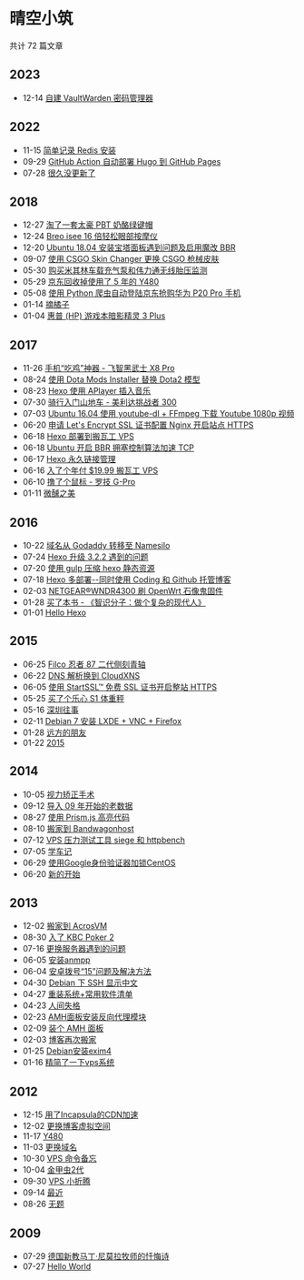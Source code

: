 # 晴空小筑

共计 72 篇文章

## 2023

- 12-14 [自建 VaultWarden 密码管理器](https://clearsky.me/vaultwarden/ "2023-12-14 16:04:40")

## 2022

- 11-15 [简单记录 Redis 安装](https://clearsky.me/redis-install/ "2022-11-15 21:17:40")
- 09-29 [GitHub Action 自动部署 Hugo 到 GitHub Pages](https://clearsky.me/github-action-auto-build-deploy/ "2022-09-29 19:17:40")
- 07-28 [很久没更新了](https://clearsky.me/long-time-no-update/ "2022-07-28 22:48:26")

## 2018

- 12-27 [淘了一套太豪 PBT 奶酪绿键帽](https://clearsky.me/taihao-keycaps/ "2018-12-27 20:49:04")
- 12-24 [Breo isee 16 倍轻松眼部按摩仪](https://clearsky.me/breo-isee16/ "2018-12-24 18:49:04")
- 12-20 [Ubuntu 18.04 安装宝塔面板遇到问题及启用魔改 BBR](https://clearsky.me/ubuntu-1804-bbr/ "2018-12-20 20:49:04")
- 09-07 [使用 CSGO Skin Changer 更换 CSGO 枪械皮肤](https://clearsky.me/csgoskinchanger/ "2018-09-07 20:49:04")
- 05-30 [购买米其林车载充气泵和伟力通无线胎压监测](https://clearsky.me/michelin-4389ml-and-victon-t6ls/ "2018-05-30 20:36:04")
- 05-29 [京东回收掉使用了 5 年的 Y480](https://clearsky.me/bye-y480/ "2018-05-29 18:49:04")
- 05-08 [使用 Python 爬虫自动登陆京东抢购华为 P20 Pro 手机](https://clearsky.me/jd-autobuy/ "2018-05-08 20:36:04")
- 01-14 [摘橘子](https://clearsky.me/pick-tangerines/ "2018-01-14 22:36:04")
- 01-04 [惠普 (HP) 游戏本暗影精灵 3 Plus](https://clearsky.me/new-omen-iii/ "2018-01-04 13:36:04")

## 2017

- 11-26 [手机“吃鸡”神器 - 飞智黑武士 X8 Pro](https://clearsky.me/flydigi-x8-pro/ "2017-11-26 22:36:04")
- 08-24 [使用 Dota Mods Installer 替换 Dota2 模型](https://clearsky.me/dota-mods-installer/ "2017-08-24 22:36:04")
- 08-23 [Hexo 使用 APlayer 插入音乐](https://clearsky.me/hexo-aplayer/ "2017-08-23 22:36:04")
- 07-30 [骑行入门山地车 - 美利达挑战者 300](https://clearsky.me/challenger-300/ "2017-07-30 20:44:06")
- 07-03 [Ubuntu 16.04 使用 youtube-dl + FFmpeg 下载 Youtube 1080p 视频](https://clearsky.me/youtube-dl-ffmprg/ "2017-07-03 23:36:04")
- 06-20 [申请 Let's Encrypt SSL 证书配置 Nginx 开启站点 HTTPS](https://clearsky.me/lets-encrypt/ "2017-06-20 00:00:00")
- 06-18 [Hexo 部署到搬瓦工 VPS](https://clearsky.me/hexo-deploy-to-vps/ "2017-06-18 12:36:04")
- 06-18 [Ubuntu 开启 BBR 拥塞控制算法加速 TCP](https://clearsky.me/ubuntu-bbr/ "2017-06-18 00:36:04")
- 06-17 [Hexo 永久链接管理](https://clearsky.me/hexo-permalinks/ "2017-06-17 18:36:04")
- 06-16 [入了个年付 $19.99 搬瓦工 VPS](https://clearsky.me/fuck-bandwagonhost-again/ "2017-06-16 23:36:04")
- 06-10 [撸了个鼠标 - 罗技 G-Pro](https://clearsky.me/logitech-g-pro/ "2017-06-10 17:35:32")
- 01-11 [微醺之美](https://clearsky.me/beauty-of-tipiness/ "2017-01-11 23:30:25")

## 2016

- 10-22 [域名从 Godaddy 转移至 Namesilo](https://clearsky.me/domain-transfer-godaddy-to-namesilos/ "2016-10-22 11:00:23")
- 07-24 [Hexo 升级 3.2.2 遇到的问题](https://clearsky.me/hexo-upgrade-to-3.2.2/ "2016-07-24 11:33:38")
- 07-20 [使用 gulp 压缩 hexo 静态资源](https://clearsky.me/hexo-gulp-compres/ "2016-07-20 00:00:00")
- 07-18 [Hexo 多部署--同时使用 Coding 和 Github 托管博客](https://clearsky.me/hexo-deploy/ "2016-07-18 23:44:21")
- 02-03 [NETGEAR®WNDR4300 刷 OpenWrt 石像鬼固件](https://clearsky.me/netgear-wndr4300-gargoyle/ "2016-02-03 13:38:19")
- 01-28 [买了本书 - 《智识分子：做个复杂的现代人》](https://clearsky.me/zsfzy/ "2016-01-28 22:14:19")
- 01-01 [Hello Hexo](https://clearsky.me/hello-hexo/ "2016-01-01 20:46:25")

## 2015

- 06-25 [Filco 忍者 87 二代侧刻青轴](https://clearsky.me/fkbn87mc-efb2/ "2015-06-25 21:13:02")
- 06-22 [DNS 解析换到 CloudXNS](https://clearsky.me/cloudxns/ "2015-06-22 09:46:41")
- 06-05 [使用 StartSSL™ 免费 SSL 证书开启整站 HTTPS](https://clearsky.me/startssl-https/ "2015-06-05 00:25:06")
- 05-25 [买了个乐心 S1 体重秤](https://clearsky.me/lifesense-s1/ "2015-05-25 00:07:49")
- 05-16 [深圳往事](https://clearsky.me/memories-of-shenzhen/ "2015-05-16 22:11:09")
- 02-11 [Debian 7 安装 LXDE + VNC + Firefox](https://clearsky.me/debian-lxde-vnc-firefox/ "2015-02-11 20:31:41")
- 01-28 [远方的朋友](https://clearsky.me/friends-far-away/ "2015-01-28 09:23:38")
- 01-22 [2015](https://clearsky.me/2015/ "2015-01-22 10:44:21")

## 2014

- 10-05 [视力矫正手术](https://clearsky.me/lasik/ "2014-10-05 20:49:04")
- 09-12 [导入 09 年开始的老数据](https://clearsky.me/old-data/ "2014-09-12 19:24:54")
- 08-27 [使用 Prism.js 高亮代码](https://clearsky.me/prism/ "2014-08-27 16:41:54")
- 08-10 [搬家到 Bandwagonhost](https://clearsky.me/move-to-bandwagonhost/ "2014-08-10 20:29:39")
- 07-12 [VPS 压力测试工具 siege 和 httpbench](https://clearsky.me/webserver-test/ "2014-07-12 11:58:21")
- 07-05 [学车记](https://clearsky.me/learn-to-drive/ "2014-07-05 20:48:26")
- 06-29 [使用Google身份验证器加锁CentOS](https://clearsky.me/centos-google-authenticator/ "2014-06-29 00:31:14")
- 06-20 [新的开始](https://clearsky.me/start/ "2014-06-20 19:48:38")

## 2013

- 12-02 [搬家到 AcrosVM](https://clearsky.me/move-to-acrosvm/ "2013-12-02 01:39:18")
- 08-30 [入了 KBC Poker 2](https://clearsky.me/kbc-poker2/ "2013-08-30 00:21:43")
- 07-16 [更换服务器遇到的问题](https://clearsky.me/blog-moving-problem/ "2013-07-16 01:29:21")
- 06-05 [安装anmpp](https://clearsky.me/anmpp/ "2013-06-05 01:24:35")
- 06-04 [安卓拨号“15”问题及解决方法](https://clearsky.me/android-15/ "2013-06-04 01:20:34")
- 04-30 [Debian 下 SSH 显示中文](https://clearsky.me/debian-ssh-zh-cn/ "2013-04-30 01:01:12")
- 04-27 [重装系统+常用软件清单](https://clearsky.me/reinstall-and-lists-of-software/ "2013-04-27 00:51:30")
- 04-23 [人间失格](https://clearsky.me/nolongerhuman/ "2013-04-23 20:17:21")
- 02-23 [AMH面板安装反向代理模块](https://clearsky.me/amh-amproxy/ "2013-02-23 10:19:45")
- 02-09 [装个 AMH 面板](https://clearsky.me/amh/ "2013-02-09 15:54:38")
- 02-03 [博客再次搬家](https://clearsky.me/blog-moving-again/ "2013-02-03 12:40:13")
- 01-25 [Debian安装exim4](https://clearsky.me/debian-exim4/ "2013-01-25 16:12:52")
- 01-16 [精简了一下vps系统](https://clearsky.me/debian-lite/ "2013-01-16 11:03:20")

## 2012

- 12-15 [用了Incapsula的CDN加速](https://clearsky.me/incapsula/ "2012-12-15 11:15:31")
- 12-02 [更换博客虚拟空间](https://clearsky.me/blog-moving/ "2012-12-02 23:50:54")
- 11-17 [Y480](https://clearsky.me/y480/ "2012-11-17 11:20:50")
- 11-03 [更换域名](https://clearsky.me/change-domain/ "2012-11-03 12:13:23")
- 10-30 [VPS 命令备忘](https://clearsky.me/vps-memo/ "2012-10-30 12:17:35")
- 10-04 [金甲虫2代](https://clearsky.me/new-mouse/ "2012-10-04 12:25:48")
- 09-30 [VPS 小折腾](https://clearsky.me/freevps/ "2012-09-30 00:26:05")
- 09-14 [最近](https://clearsky.me/recently/ "2012-09-14 12:37:10")
- 08-26 [无题](https://clearsky.me/untitled/ "2012-08-26 00:13:50")

## 2009

- 07-29 [德国新教马丁·尼莫拉牧师的忏悔诗](https://clearsky.me/martinniemoller/ "2009-07-29 00:26:08")
- 07-27 [Hello World](https://clearsky.me/hello-world/ "2009-07-27 22:12:05")
